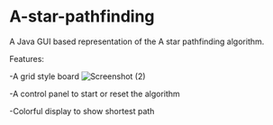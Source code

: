 # A-star-pathfinding
A Java GUI based representation of the A star pathfinding algorithm.

Features:

-A grid style board
![Screenshot (2)](https://user-images.githubusercontent.com/62301839/104951509-a696de80-5990-11eb-9d74-797f298bde53.png)

-A control panel to start or reset the algorithm

-Colorful display to show shortest path
